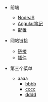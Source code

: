 <!-- 正确格式：子项比父项多2个空格 -->
- 前端
  - [NodeJS](md/前端/NodeJS.md)  
  - [Angular笔记](md/前端/Angular笔记.md)  <!-- 2个空格缩进 -->
  - [配置](md/222.md "The greatest guide in the world")

- 网站链接
  - [链接](md/网站/link.md)
  - [插件](plugin.md)
- 第三个菜单
  - aaaa
    - [bbbb](md/222.md)
    - [cccc](md/222.md)
    - [dddd](md/222.md)